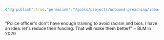 ```yaml
---
{"dg-publish":true,"permalink":"/goals/projects/unbound-preaching/ideas/the-flawed-logic-of-defunding-the-police-addressing-racism-and-bias-through-training/","created":"Jul 11, 2020, 11:07 PM"}
---
```



"Police officer's don't have enough training to avoid racism and bios. I have an idea: let's reduce their funding. That will make them better!" ~ BLM in 2020


